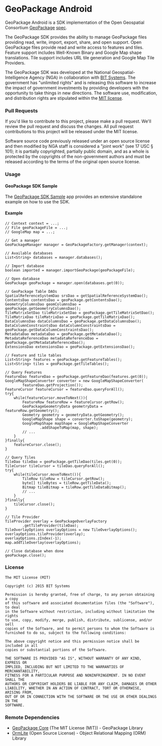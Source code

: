 # GeoPackage Android

GeoPackage Android is a SDK implementation of the Open Geospatial Consortium [GeoPackage](http://www.geopackage.org/) [spec](http://www.geopackage.org/spec/).

The GeoPackage SDK provides the ability to manage GeoPackage files providing read, write, import, export, share, and open support. Open GeoPackage files provide read and write access to features and tiles. Feature support includes Well-Known Binary and Google Map shape translations. Tile support includes URL tile generation and Google Map Tile Providers.

The GeoPackage SDK was developed at the National Geospatial-Intelligence Agency (NGA) in collaboration with [BIT Systems](https://www.bit-sys.com/index.jsp). The government has "unlimited rights" and is releasing this software to increase the impact of government investments by providing developers with the opportunity to take things in new directions. The software use, modification, and distribution rights are stipulated within the [MIT license](http://choosealicense.com/licenses/mit/).

### Pull Requests ###
If you'd like to contribute to this project, please make a pull request. We'll review the pull request and discuss the changes. All pull request contributions to this project will be released under the MIT license.

Software source code previously released under an open source license and then modified by NGA staff is considered a "joint work" (see 17 USC § 101); it is partially copyrighted, partially public domain, and as a whole is protected by the copyrights of the non-government authors and must be released according to the terms of the original open source license.

### Usage ###

#### GeoPackage SDK Sample ####

The [GeoPackage SDK Sample](https://git.geointapps.org/geopackage/geopackage-sample-android) app provides an extensive standalone example on how to use the SDK.

#### Example ####

    // Context context = ...;
    // File geoPackageFile = ...;
    // GoogleMap map = ...;
    
    // Get a manager
    GeoPackageManager manager = GeoPackageFactory.getManager(context);
    
    // Available databases
    List<String> databases = manager.databases();
    
    // Import database
    boolean imported = manager.importGeoPackage(geoPackageFile);
    
    // Open database
    GeoPackage geoPackage = manager.open(databases.get(0));
    
    // GeoPackage Table DAOs
    SpatialReferenceSystemDao srsDao = getSpatialReferenceSystemDao();
    ContentsDao contentsDao = geoPackage.getContentsDao();
    GeometryColumnsDao geomColumnsDao = geoPackage.getGeometryColumnsDao();
    TileMatrixSetDao tileMatrixSetDao = geoPackage.getTileMatrixSetDao();
    TileMatrixDao tileMatrixDao = geoPackage.getTileMatrixDao();
    DataColumnsDao dataColumnsDao = geoPackage.getDataColumnsDao();
    DataColumnConstraintsDao dataColumnConstraintsDao = geoPackage.getDataColumnConstraintsDao();
    MetadataDao metadataDao = geoPackage.getMetadataDao();
    MetadataReferenceDao metadataReferenceDao = geoPackage.getMetadataReferenceDao();
    ExtensionsDao extensionsDao = geoPackage.getExtensionsDao();
    
    // Feature and tile tables
    List<String> features = geoPackage.getFeatureTables();
    List<String> tiles = geoPackage.getTileTables();
    
    // Query Features
    FeatureDao featureDao = geoPackage.getFeatureDao(features.get(0));
    GoogleMapShapeConverter converter = new GoogleMapShapeConverter(
            featureDao.getProjection());
    FeatureCursor featureCursor = featureDao.queryForAll();
    try{
        while(featureCursor.moveToNext()){
            FeatureRow featureRow = featureCursor.getRow();
            GeoPackageGeometryData geometryData = featureRow.getGeometry();
            Geometry geometry = geometryData.getGeometry();
            GoogleMapShape shape = converter.toShape(geometry);
            GoogleMapShape mapShape = GoogleMapShapeConverter
                    .addShapeToMap(map, shape);
            // ...
        }
    }finally{
        featureCursor.close();
    }
    
    // Query Tiles
    TileDao tileDao = geoPackage.getTileDao(tiles.get(0));
    TileCursor tileCursor = tileDao.queryForAll();
    try{
        while(tileCursor.moveToNext()){
            TileRow tileRow = tileCursor.getRow();
            byte[] tileBytes = tileRow.getTileData();
            Bitmap tileBitmap = tileRow.getTileDataBitmap();
            // ...
        }
    }finally{
        tileCursor.close();
    }
    
    // Tile Provider
    TileProvider overlay = GeoPackageOverlayFactory
            .getTileProvider(tileDao);
    TileOverlayOptions overlayOptions = new TileOverlayOptions();
    overlayOptions.tileProvider(overlay);
    overlayOptions.zIndex(-1);
    map.addTileOverlay(overlayOptions);
    
    // Close database when done
    geoPackage.close();

### License ###

    The MIT License (MIT)

    Copyright (c) 2015 BIT Systems

    Permission is hereby granted, free of charge, to any person obtaining a copy
    of this software and associated documentation files (the "Software"), to deal
    in the Software without restriction, including without limitation the rights
    to use, copy, modify, merge, publish, distribute, sublicense, and/or sell
    copies of the Software, and to permit persons to whom the Software is
    furnished to do so, subject to the following conditions:

    The above copyright notice and this permission notice shall be included in all
    copies or substantial portions of the Software.

    THE SOFTWARE IS PROVIDED "AS IS", WITHOUT WARRANTY OF ANY KIND, EXPRESS OR
    IMPLIED, INCLUDING BUT NOT LIMITED TO THE WARRANTIES OF MERCHANTABILITY,
    FITNESS FOR A PARTICULAR PURPOSE AND NONINFRINGEMENT. IN NO EVENT SHALL THE
    AUTHORS OR COPYRIGHT HOLDERS BE LIABLE FOR ANY CLAIM, DAMAGES OR OTHER
    LIABILITY, WHETHER IN AN ACTION OF CONTRACT, TORT OR OTHERWISE, ARISING FROM,
    OUT OF OR IN CONNECTION WITH THE SOFTWARE OR THE USE OR OTHER DEALINGS IN THE
    SOFTWARE.

### Remote Dependencies ###

* [GeoPackage Core](https://git.geointapps.org/geopackage/geopackage-core) (The MIT License (MIT)) - GeoPackage Library
* [OrmLite](http://ormlite.com/) (Open Source License) - Object Relational Mapping (ORM) Library
